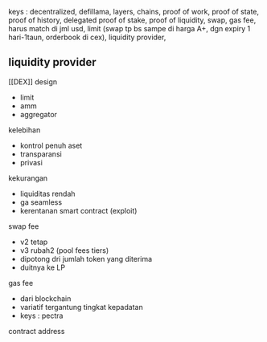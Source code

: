 keys : decentralized, defillama, layers, chains, proof of work, proof of state, proof of history, delegated proof of stake, proof of liquidity, swap, gas fee, harus match di jml usd, limit (swap tp bs sampe di harga A+, dgn expiry 1 hari-1taun, orderbook di cex), liquidity provider, 

liquidity provider 
-
[[DEX]] design
- limit 
- amm
- aggregator

kelebihan
- kontrol penuh aset
- transparansi
- privasi

kekurangan
- liquiditas rendah
- ga seamless 
- kerentanan smart contract (exploit)

swap fee
- v2 tetap
- v3 rubah2 (pool fees tiers)
- dipotong dri jumlah token yang diterima
- duitnya ke LP 

gas fee
- dari blockchain 
- variatif tergantung tingkat kepadatan
- keys : pectra

contract address
 